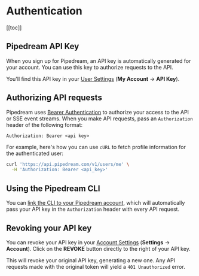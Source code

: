 # Authentication

[[toc]]

## Pipedream API Key

When you sign up for Pipedream, an API key is automatically generated for your account. You can use this key to authorize requests to the API.

You'll find this API key in your [User Settings](https://pipedream.com/user) (**My Account** -> **API Key**).

## Authorizing API requests

Pipedream uses [Bearer Authentication](https://oauth.net/2/bearer-tokens/) to authorize your access to the API or SSE event streams. When you make API requests, pass an `Authorization` header of the following format:

```
Authorization: Bearer <api key>
```

For example, here's how you can use `cURL` to fetch profile information for the authenticated user:

```bash
curl 'https://api.pipedream.com/v1/users/me' \
  -H 'Authorization: Bearer <api_key>'
```

## Using the Pipedream CLI

You can [link the CLI to your Pipedream account](/cli/login/), which will automatically pass your API key in the `Authorization` header with every API request.

## Revoking your API key

You can revoke your API key in your [Account Settings](https://pipedream.com/settings/account) (**Settings** -> **Account**). Click on the **REVOKE** button directly to the right of your API key.

This will revoke your original API key, generating a new one. Any API requests made with the original token will yield a `401 Unauthorized` error.

<Footer />

